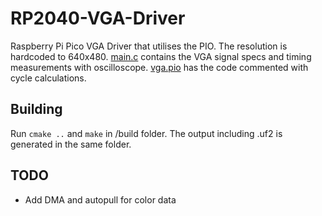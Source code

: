 # RP2040-VGA-Driver
Raspberry Pi Pico VGA Driver that utilises the PIO. The resolution is hardcoded to 640x480.
[main.c](main.c) contains the VGA signal specs and timing measurements with oscilloscope. [vga.pio](vga.io) has the code commented with cycle calculations.

## Building
Run `cmake ..` and `make` in /build folder. The output including .uf2 is generated in the same folder.

## TODO
- Add DMA and autopull for color data
